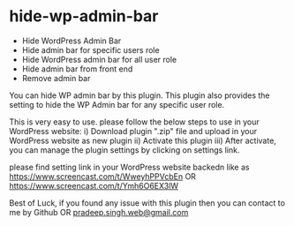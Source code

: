 # hide-wp-admin-bar
* Hide WordPress Admin Bar
* Hide admin bar for specific users role
* Hide WordPress admin bar for all user role
* Hide admin bar from front end
* Remove admin bar

You can hide WP admin bar by this plugin. This plugin also provides the setting to hide the WP Admin bar for any specific user role. 

This is very easy to use. please follow the below steps to use in your WordPress website:
i) Download plugin ".zip" file and upload in your WordPress website as new plugin
ii) Activate this plugin
iii) After activate, you can manage the plugin settings by clicking on settings link. 

please find setting link in your WordPress website backedn like as https://www.screencast.com/t/WweyhPPVcbEn OR https://www.screencast.com/t/Ymh6O6EX3lW

Best of Luck, if you found any issue with this plugin then you can contact to me by Github OR pradeep.singh.web@gmail.com
